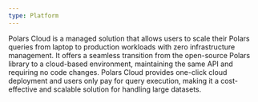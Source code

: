 ```yaml
---
type: Platform
---
```


Polars Cloud is a managed solution that allows users to scale their Polars queries from laptop to production workloads with zero infrastructure management. It offers a seamless transition from the open-source Polars library to a cloud-based environment, maintaining the same API and requiring no code changes. Polars Cloud provides one-click cloud deployment and users only pay for query execution, making it a cost-effective and scalable solution for handling large datasets.